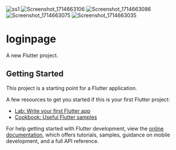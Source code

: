 ![ss1](https://github.com/AnkitMiddha/TrendSprintads/assets/97609172/6446a611-6603-4613-98fb-090bf3c9541c)
![Screenshot_1714663106](https://github.com/AnkitMiddha/TrendSprintads/assets/97609172/5711e1c1-c517-4083-b7ff-20ca8cc60603)
![Screenshot_1714663086](https://github.com/AnkitMiddha/TrendSprintads/assets/97609172/f7ca7529-17fb-4835-917e-b8159a6a9ded)
![Screenshot_1714663075](https://github.com/AnkitMiddha/TrendSprintads/assets/97609172/27b9bb77-7ed9-42f0-a022-6ed188a62d04)
![Screenshot_1714663035](https://github.com/AnkitMiddha/TrendSprintads/assets/97609172/150da5b6-2edd-41ad-9e6a-b08e08a7a4fd)
# loginpage

A new Flutter project.

## Getting Started

This project is a starting point for a Flutter application.

A few resources to get you started if this is your first Flutter project:

- [Lab: Write your first Flutter app](https://docs.flutter.dev/get-started/codelab)
- [Cookbook: Useful Flutter samples](https://docs.flutter.dev/cookbook)

For help getting started with Flutter development, view the
[online documentation](https://docs.flutter.dev/), which offers tutorials,
samples, guidance on mobile development, and a full API reference.
